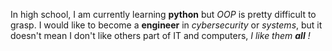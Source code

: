 In high school, I am currently learning **python** but *OOP* is pretty difficult to grasp. I would like to become a **engineer** in *cybersecurity* or *systems*, but it doesn't mean I don't like others part of IT and computers, _I like them **all** !_
